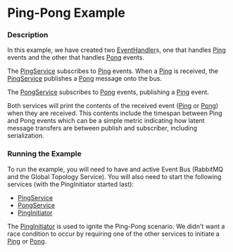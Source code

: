 # Ping-Pong Example

### Description

In this example, we have created two [EventHandler][1]s, 
one that handles [Ping][2] events and the other that 
handles [Pong][3] events.

The [PingService][4] subscribes to [Ping][2] events.  When a [Ping][2]
is received, the [PingService][4] publishes a [Pong][3] message onto the
bus.

The [PongService][4] subscribes to [Pong][3] events, publishing a [Ping][2]
event.

Both services will print the contents of the received event ([Ping][2] or [Pong][3])
when they are received.  This contents include the timespan between Ping and Pong events
which can be a simple metric indicating how latent message transfers are between
publish and subscriber, including serialization.

### Running the Example

To run the example, you will need to have and active Event Bus (RabbitMQ and the
Global Topology Service).  You will also need to start the following services
(with the PingInitiator started last):

- [PingService][4]
- [PongService][5]
- [PingInitiator][6]

The [PingInitiator][6] is used to ignite the Ping-Pong scenario.  We didn't want
a race condition to occur by requiring one of the other services to initiate a 
[Ping][2] or [Pong][3].

[1]: https://github.com/Berico-Technologies/Event-Bus/blob/master/event-bus-client/src/main/java/pegasus/eventbus/client/EventHandler.java
[2]: https://github.com/Berico-Technologies/Event-Bus/blob/master/examples/ping-pong/src/main/java/pegasus/eventbus/examples/pingpong/Ping.java
[3]: https://github.com/Berico-Technologies/Event-Bus/blob/master/examples/ping-pong/src/main/java/pegasus/eventbus/examples/pingpong/Pong.java
[4]: https://github.com/Berico-Technologies/Event-Bus/blob/master/examples/ping-pong/src/main/java/pegasus/eventbus/examples/pingpong/PingService.java
[5]: https://github.com/Berico-Technologies/Event-Bus/blob/master/examples/ping-pong/src/main/java/pegasus/eventbus/examples/pingpong/PongService.java
[6]: https://github.com/Berico-Technologies/Event-Bus/blob/master/examples/ping-pong/src/main/java/pegasus/eventbus/examples/pingpong/PingInitiator.java
